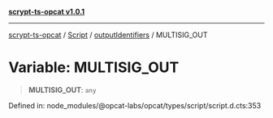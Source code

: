 [**scrypt-ts-opcat v1.0.1**](../../../../../README.md)

***

[scrypt-ts-opcat](../../../../../README.md) / [Script](../../../README.md) / [outputIdentifiers](../README.md) / MULTISIG\_OUT

# Variable: MULTISIG\_OUT

> **MULTISIG\_OUT**: `any`

Defined in: node\_modules/@opcat-labs/opcat/types/script/script.d.cts:353
